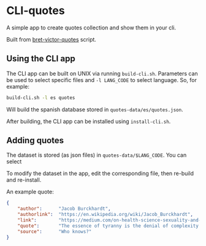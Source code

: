 # CLI-quotes 

A simple app to create quotes collection and show them in your cli.

Built from [bret-victor-quotes](https://github.com/pouyakary/bret-victor-quotes) script.

## Using the CLI app

The CLI app can be built on UNIX via running `build-cli.sh`. Parameters can be used to select specific files and `-l LANG_CODE` to select language. So, for example:
```bash
build-cli.sh -l es quotes
```
Will build the spanish database stored in `quotes-data/es/quotes.json`.

After building, the CLI app can be installed using `install-cli.sh`.

## Adding quotes

The dataset is stored (as json files) in `quotes-data/$LANG_CODE`. You can select 

To modify the dataset in the app, edit the corresponding file, then re-build and re-install.

An example quote:
```json
{
    "author":      "Jacob Burckhardt",
    "authorlink":  "https://en.wikipedia.org/wiki/Jacob_Burckhardt",
    "link":        "https://medium.com/on-health-science-sexuality-and-psychoanalysis/denial-of-complexity-116055bd0bd8",
    "quote":       "The essence of tyranny is the denial of complexity.\n\n",
    "source":      "Who knows?"
}
```